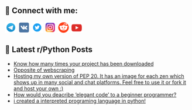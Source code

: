 ## 🔎 Connect with me:
[<img src="https://github.com/bullbesh/bullbesh/blob/main/images/Telegram.png" width="32" height="32" />](https://t.me/bullbesh)
[<img src="https://github.com/bullbesh/bullbesh/blob/main/images/VK.png" width="32" height="32" />](https://vk.com/bullbesh)
[<img src="https://github.com/bullbesh/bullbesh/blob/main/images/Twitter.png" width="32" height="32" />](https://twitter.com/bullbesh1)
[<img src="https://github.com/bullbesh/bullbesh/blob/main/images/Instagram.png" width="32" height="32" />](https://www.instagram.com/bullbesh)
[<img src="https://github.com/bullbesh/bullbesh/blob/main/images/Reddit.png" width="32" height="32" />](https://www.reddit.com/user/bullbesh)
[<img src="https://github.com/bullbesh/bullbesh/blob/main/images/YouTube.png" width="32" height="32" />](https://www.youtube.com/channel/UCtfjRs6uzgq5mfm8S06WTcg)

## 📕 Latest r/Python Posts
<!-- BLOG-POST-LIST:START -->
- [Know how many times your project has been downloaded](https://www.reddit.com/r/Python/comments/x4amvx/know_how_many_times_your_project_has_been/)
- [Opposite of webscraping](https://www.reddit.com/r/Python/comments/x49zie/opposite_of_webscraping/)
- [Hosting my own version of PEP 20. It has an image for each zen which shows up in many social and chat platforms. Feel free to use it or fork it and host your own :&rpar;](https://www.reddit.com/r/Python/comments/x47cdb/hosting_my_own_version_of_pep_20_it_has_an_image/)
- [How would you deacribe ‘elegant code’ to a beginner programmer?](https://www.reddit.com/r/Python/comments/x474em/how_would_you_deacribe_elegant_code_to_a_beginner/)
- [i created a interpreted programing language in python!](https://www.reddit.com/r/Python/comments/x46wco/i_created_a_interpreted_programing_language_in/)
<!-- BLOG-POST-LIST:END -->
